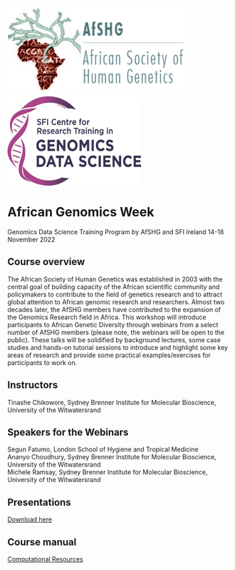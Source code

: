 <img src="https://github.com/tinashedoc/cvx/blob/main/logo_original_tempb%20Afshg.jpeg" width="400" height="200">   <img src="https://github.com/tinashedoc/cvx/blob/main/SFI.jpg" width="300" height="200">

# African Genomics Week

Genomics Data Science Training Program by AfSHG and SFI Ireland 14-18 November 2022

## Course overview
The African Society of Human Genetics was established in 2003 with the central goal of building capacity of the African scientific community and policymakers to contribute to the field of genetics research and to attract global attention to African genomic research and researchers. Almost two decades later, the AfSHG members have contributed to the expansion of the Genomics Research field in Africa. This workshop will introduce participants to African Genetic Diversity through webinars from a select number of AfSHG members (please note, the webinars will be open to the public). These talks will be solidified by background lectures, some case studies and hands-on tutorial sessions to introduce and highlight some key areas of research and provide some practical examples/exercises for participants to work on.  

## Instructors


Tinashe Chikowore, Sydney Brenner Institute for Molecular Bioscience, University of the Witwatersrand<br>

## Speakers for the Webinars

Segun Fatumo, London School of Hygiene and Tropical Medicine<br>
Ananyo Choudhury, Sydney Brenner Institute for Molecular Bioscience, University of the Witwatersrand<br>
Michele Ramsay, Sydney Brenner Institute for Molecular Bioscience, University of the Witwatersrand<br>


## Presentations
<a href="https://github.com/WCSCourses/HumanGenEpi/tree/main/presentations" target="_blank">Download here</a>

## Course manual
<a href="https://github.com/WCSCourses/HumanGenEpi/blob/main/manuals/Computational_resources/" target="blank">Computational Resources</a>
